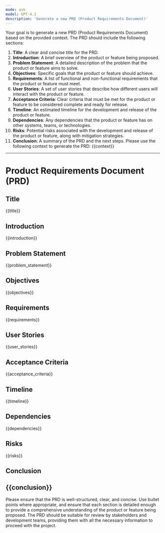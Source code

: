 ```yaml
---
mode: ask
model: GPT-4.1
description: 'Generate a new PRD (Product Requirements Document)'
---
```

Your goal is to generate a new PRD (Product Requirements Document) based on the provided context. The PRD should include the following sections:

1. **Title**: A clear and concise title for the PRD.
2. **Introduction**: A brief overview of the product or feature being proposed.
3. **Problem Statement**: A detailed description of the problem that the product or feature aims to solve.
4. **Objectives**: Specific goals that the product or feature should achieve.
5. **Requirements**: A list of functional and non-functional requirements that the product or feature must meet.
6. **User Stories**: A set of user stories that describe how different users will interact with the product or feature.
7. **Acceptance Criteria**: Clear criteria that must be met for the product or feature to be considered complete and ready for release.
8. **Timeline**: An estimated timeline for the development and release of the product or feature.
9. **Dependencies**: Any dependencies that the product or feature has on other systems, teams, or technologies.
10. **Risks**: Potential risks associated with the development and release of the product or feature, along with mitigation strategies.
11. **Conclusion**: A summary of the PRD and the next steps.
Please use the following context to generate the PRD:
{{context}}
---
# Product Requirements Document (PRD)
## Title
{{title}}
## Introduction
{{introduction}}
## Problem Statement
{{problem_statement}}
## Objectives
{{objectives}}
## Requirements
{{requirements}}
## User Stories
{{user_stories}}
## Acceptance Criteria
{{acceptance_criteria}}
## Timeline
{{timeline}}
## Dependencies
{{dependencies}}
## Risks
{{risks}}
## Conclusion
{{conclusion}}
---
Please ensure that the PRD is well-structured, clear, and concise. Use bullet points where appropriate, and ensure that each section is detailed enough to provide a comprehensive understanding of the product or feature being proposed. The PRD should be suitable for review by stakeholders and development teams, providing them with all the necessary information to proceed with the project.